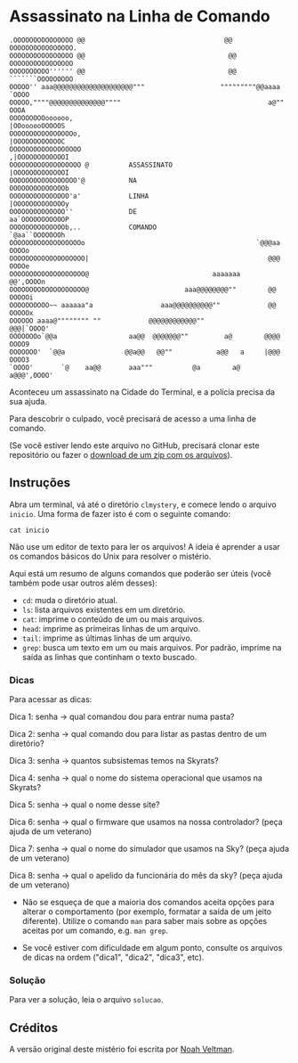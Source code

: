 Assassinato na Linha de Comando
===============================

	.OOOOOOOOOOOOOOO @@                                   @@ OOOOOOOOOOOOOOOO.
	OOOOOOOOOOOOOOOO @@                                    @@ OOOOOOOOOOOOOOOO
	OOOOOOOOOO'''''' @@                                    @@ ```````OOOOOOOOO
	OOOOO'' aaa@@@@@@@@@@@@@@@@@@@@"""                   """""""""@@aaaa `OOOO
	OOOOO,""""@@@@@@@@@@@@@@""""                                     a@"" OOOA
	OOOOOOOOOoooooo,                                            |OOoooooOOOOOS
	OOOOOOOOOOOOOOOOo,                                          |OOOOOOOOOOOOC
	OOOOOOOOOOOOOOOOOO                                         ,|OOOOOOOOOOOOI
	OOOOOOOOOOOOOOOOOO @          ASSASSINATO                  |OOOOOOOOOOOOOI
	OOOOOOOOOOOOOOOOO'@           NA                           OOOOOOOOOOOOOOb
	OOOOOOOOOOOOOOO'a'            LINHA                        |OOOOOOOOOOOOOy
	OOOOOOOOOOOOOO''              DE                           aa`OOOOOOOOOOOP
	OOOOOOOOOOOOOOb,..            COMANDO                       `@aa``OOOOOOOh
	OOOOOOOOOOOOOOOOOOo                                           `@@@aa OOOOo
	OOOOOOOOOOOOOOOOOOO|                                             @@@ OOOOe
	OOOOOOOOOOOOOOOOOOO@                               aaaaaaa       @@',OOOOn
	OOOOOOOOOOOOOOOOOOO@                        aaa@@@@@@@@""        @@ OOOOOi
	OOOOOOOOOO~~ aaaaaa"a                 aaa@@@@@@@@@@""            @@ OOOOOx
	OOOOOO aaaa@"""""""" ""            @@@@@@@@@@@@""               @@@|`OOOO'
	OOOOOOOo`@@a                  aa@@  @@@@@@@""         a@        @@@@ OOOO9
	OOOOOOO'  `@@a               @@a@@   @@""           a@@   a     |@@@ OOOO3
	`OOOO'       `@    aa@@       aaa"""          @a        a@     a@@@',OOOO'


Aconteceu um assassinato na Cidade do Terminal, e a polícia precisa da sua ajuda.

Para descobrir o culpado, você precisará de acesso a uma linha de comando.

(Se você estiver lendo este arquivo no GitHub, precisará clonar este
repositório ou fazer o [download de um zip com os arquivos](https://github.com/deborasetton/clmystery/archive/pt-BR.zip)).

## Instruções

Abra um terminal, vá até o diretório `clmystery`, e comece
lendo o arquivo `inicio`. Uma forma de fazer isto é com o seguinte comando:

	cat inicio

Não use um editor de texto para ler os arquivos! A ideia é aprender a usar os
comandos básicos do Unix para resolver o mistério.

Aqui está um resumo de alguns comandos que poderão ser úteis (você também pode
usar outros além desses):

- `cd`: muda o diretório atual.
- `ls`: lista arquivos existentes em um diretório.
- `cat`: imprime o conteúdo de um ou mais arquivos.
- `head`: imprime as primeiras linhas de um arquivo.
- `tail`: imprime as últimas linhas de um arquivo.
- `grep`: busca um texto em um ou mais arquivos. Por padrão, imprime na saída
as linhas que continham o texto buscado.

### Dicas
Para acessar as dicas:

Dica 1: senha -> qual comandou dou para entrar numa pasta?

Dica 2: senha -> qual comando dou para listar as pastas dentro de um diretório? 

Dica 3: senha -> quantos subsistemas temos na Skyrats?

Dica 4: senha -> qual o nome do sistema operacional que usamos na Skyrats?

Dica 5: senha -> qual o nome desse site?

Dica 6: senha -> qual o firmware que usamos na nossa controlador? (peça ajuda de um veterano)

Dica 7: senha -> qual o nome do simulador que usamos na Sky? (peça ajuda de um veterano)

Dica 8: senha -> qual o apelido da funcionária do mês da sky? (peça ajuda de um veterano)

- Não se esqueça de que a maioria dos comandos aceita opções para alterar o
comportamento (por exemplo, formatar a saída de um jeito diferente). Utilize
o comando `man` para saber mais sobre as opções aceitas por um comando,
e.g. `man grep`.

- Se você estiver com dificuldade em algum ponto, consulte os arquivos de
dicas na ordem ("dica1", "dica2", "dica3", etc).

### Solução

Para ver a solução, leia o arquivo `solucao`.

## Créditos

A versão original deste mistério foi escrita por [Noah Veltman](http://github.com/veltman).
